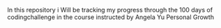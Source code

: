 In this repository i Will be tracking my progress through the 100 days of codingchallenge in the course instructed by Angela Yu
Personal Growth 
